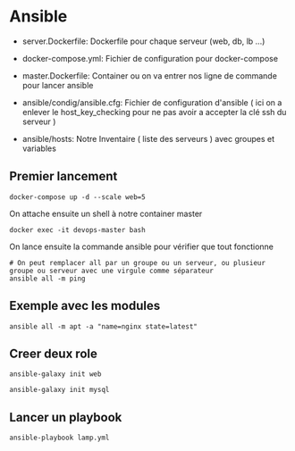 # Ansible

* server.Dockerfile: Dockerfile pour chaque serveur (web, db, lb ...)
* docker-compose.yml: Fichier de configuration pour docker-compose
* master.Dockerfile: Container ou on va entrer nos ligne de commande pour lancer ansible

* ansible/condig/ansible.cfg: Fichier de configuration d'ansible ( ici on a enlever le host_key_checking pour ne pas avoir a accepter la clé ssh du serveur )
* ansible/hosts: Notre Inventaire ( liste des serveurs ) avec groupes et variables

## Premier lancement

````shell
docker-compose up -d --scale web=5
````

On attache ensuite un shell à notre container master

````shell
docker exec -it devops-master bash
````

On lance ensuite la commande ansible pour vérifier que tout fonctionne

````shell
# On peut remplacer all par un groupe ou un serveur, ou plusieur groupe ou serveur avec une virgule comme séparateur
ansible all -m ping
````

## Exemple avec les modules

````shell
ansible all -m apt -a "name=nginx state=latest"
````

## Creer deux role

````shell
ansible-galaxy init web
````

```shell
ansible-galaxy init mysql
```

## Lancer un playbook

````shell
ansible-playbook lamp.yml
````



